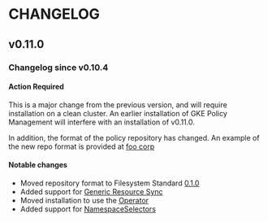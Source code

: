 # CHANGELOG

## v0.11.0

### Changelog since v0.10.4

#### Action Required

This is a major change from the previous version, and will require installation
on a clean cluster. An earlier installation of GKE Policy Management will
interfere with an installation of v0.11.0.

In addition, the format of the policy repository has changed. An example of the
new repo format is provided at
[foo corp](https://github.com/frankfarzan/foo-corp-example/tree/0.1.0)

#### Notable changes

*   Moved repository format to Filesystem Standard
    [0.1.0](user/overview.md#filesystem-standard)
*   Added support for [Generic Resource Sync](user/system_config.md#sync)
*   Moved installation to use the [Operator](user/installation.md#installing)
*   Added support for [NamespaceSelectors](user/namespaceselectors.md)
